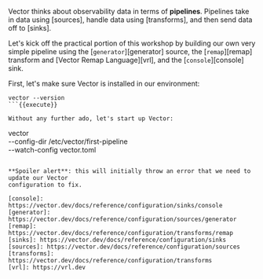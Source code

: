 Vector thinks about observability data in terms of **pipelines**. Pipelines take in data using
[sources], handle data using [transforms], and then send data off to [sinks].

Let's kick off the practical portion of this workshop by building our own very simple pipeline using
the [`generator`][generator] source, the [`remap`][remap] transform and [Vector Remap
Language][vrl], and the [`console`][console] sink.

First, let's make sure Vector is installed in our environment:

```
vector --version
```{{execute}}

Without any further ado, let's start up Vector:

```
vector \
  --config-dir /etc/vector/first-pipeline \
  --watch-config vector.toml
```{{execute}}

**Spoiler alert**: this will initially throw an error that we need to update our Vector
configuration to fix.

[console]: https://vector.dev/docs/reference/configuration/sinks/console
[generator]: https://vector.dev/docs/reference/configuration/sources/generator
[remap]: https://vector.dev/docs/reference/configuration/transforms/remap
[sinks]: https://vector.dev/docs/reference/configuration/sinks
[sources]: https://vector.dev/docs/reference/configuration/sources
[transforms]: https://vector.dev/docs/reference/configuration/transforms
[vrl]: https://vrl.dev